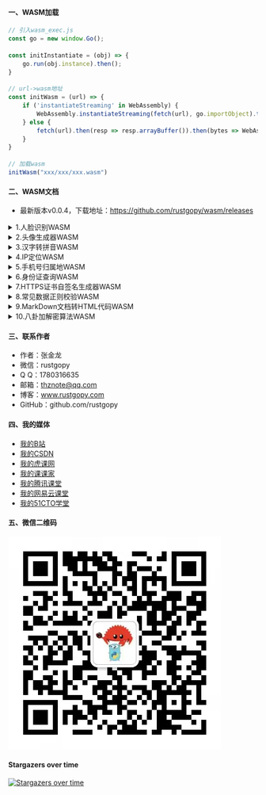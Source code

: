 #### 一、WASM加载

```js
// 引入wasm_exec.js
const go = new window.Go();

const initInstantiate = (obj) => {
    go.run(obj.instance).then();
}

// url->wasm地址
const initWasm = (url) => {
    if ('instantiateStreaming' in WebAssembly) {
        WebAssembly.instantiateStreaming(fetch(url), go.importObject).then(initInstantiate);
    } else {
        fetch(url).then(resp => resp.arrayBuffer()).then(bytes => WebAssembly.instantiate(bytes, go.importObject).then(initInstantiate))
    }
}

// 加载wasm
initWasm("xxx/xxx/xxx.wasm")
```

#### 二、WASM文档

- 最新版本v0.0.4，下载地址：https://github.com/rustgopy/wasm/releases

<details>
  <summary>1.人脸识别WASM</summary>

```js
// 初始化加载图片
window.InitTestImage(JSON.stringify({Img: Array.from(imageByte)}))

// 识别
let params = JSON.stringify({
    Shape: shape, // 形状框：rect（正方形）、circle（圆形）、ellipse（椭圆）
    FaceParam: {
        Angle: angle, // 弧度：0.0~1.0，默认0.0
        MinSize: minSize, // 人脸最小尺寸：20
        MaxSize: maxSize, // 人脸最大尺寸：1000
        ShiftFactor: shiftFactor, // 按百分比切换检测窗口，0.15
        ScaleFactor: scaleFactor, // 按百分比缩放检测窗口，1.15
        IouThreshold: iouThreshold, // 联合交叉口（IoU）阈值，0.15
        MarkLlpLoc: markLlpLoc, // 是否开启面部关键点定位分类器，bool类型
        MarkDetEyes: markDetEyes, // 是否标记检测眼睛，bool类型
        MarkPup: markPup, // 是否定位眼睛，bool类型
        ColorRectFace: colorRectFace, // 人脸外框颜色，例如：#abcdef
        ColorRectEye: colorRectEye, // 眼睛外框颜色，例如：#abcdef
        ColorPointFace: colorPointFace, // 人脸关键点颜色，例如：#abcdef
        ColorPointEye: colorPointEye, // 眼睛关键点颜色，例如：#abcdef
    }
})
let res = window.FaceReCog(params);
```

![人脸识别WASM](image/wasm_face.png)

</details>

<details>
  <summary>2.头像生成器WASM</summary>

```js
// sex->性别
// name->昵称
window.GenerateAvatar(sex, name)
```

![头像生成器WASM](image/wasm_generate_avatar.png)

</details>

<details>
  <summary>3.汉字转拼音WASM</summary>

```js
// hans->汉字
window.Hans2PinYin(hans)
```

![汉字转拼音WASM](image/wasm_pinyin.png)

</details>

<details>
  <summary>4.IP定位WASM</summary>

```js
// ip->IP地址
window.Search(ip)
```

![IP定位WASM](image/wasm_ip_to_region.png)

</details>

<details>
  <summary>5.手机号归属地WASM</summary>

```js
// phone->手机号
window.ChinaPhone(phone)
```

![手机号归属地WASM](image/wasm_china_phone.png)

</details>

<details>
  <summary>6.身份证查询WASM</summary>

```js
// idCard->身份证号码
// isStrict->严格模式：开启、关闭
window.ChinaIDCard(idCard, isStrict)
```

![身份证查询WASM](image/wasm_china_id_card.png)

</details>

<details>
  <summary>7.HTTPS证书自签名生成器WASM</summary>

```js
let params = JSON.stringify({
    "country": "中国", // 国家
    "province": "云南省", // 省份
    "locality": "昆明市", // 城市
    "street_address": "官渡区矣六街道", // 街道
    "postal_code": "650000", // 邮编
    "organization": "汇聚云南特产", // 公司
    "organizational_unit": "市场部", // 部门
    "common_name": "www.rustgopy.com", // 域名
    "date": "2024-12-31" // 截止日期
})
window.GenerateCA(params)
```

![身份证查询WASM](image/wasm_generate_ssl.png)

</details>

<details>
  <summary>8.常见数据正则校验WASM</summary>

```js
// cate->分类：date（日期）、email（邮箱）、phone（手机号码）、telephone（电话号码）、postcode（邮政编码）、qq（QQ号码）、ipv4（IPv4地址）、ipv6（IPv6地址）、ip（IP地址）、mac（MAC地址）、url（URL地址）、domain（域名）、resident-id（身份证号码）、bank-card（银行卡号码）
// data->数据
window.CheckData(cate, data)
```

![身份证查询WASM](image/wasm_data_check.png)

</details>

<details>
  <summary>9.MarkDown文档转HTML代码WASM</summary>

```js
// content->markdown文本内容
window.MarkdownToHtml(content)
```

![MarkDown文档转HTML代码WASM](image/wasm_markdown_to_html.png)

</details>

<details>
  <summary>10.八卦加解密算法WASM</summary>

```js
// 加密：textPlain->明文
window.BgEn(textPlain)

// 解密：textSecret->密文
window.BgDe(textSecret)
```

![八卦加解密算法WASM](image/wasm_encrypt_bg.png)

</details>

#### 三、联系作者

- 作者：张金龙
- 微信：rustgopy
- Q Q：1780316635
- 邮箱：thznote@qq.com
- 博客：www.rustgopy.com
- GitHub：github.com/rustgopy

#### 四、我的媒体

- [我的B站](https://space.bilibili.com/477557902)
- [我的CSDN](https://edu.csdn.net/lecturer/2759)
- [我的虎课网](https://huke88.com/teacher/21640415.html)
- [我的课课家](https://www.kokojia.com/school-10076699.html)
- [我的腾讯课堂](https://thz.ke.qq.com/)
- [我的网易云课堂](https://study.163.com/provider/1026051425/course.htm)
- [我的51CTO学堂](https://edu.51cto.com/lecturer/14114771.html)

#### 五、微信二维码

![微信](image/wx.jpeg)

#### Stargazers over time

[![Stargazers over time](https://starchart.cc/rustgopy/wasm.svg)](https://starchart.cc/rustgopy/wasm)
